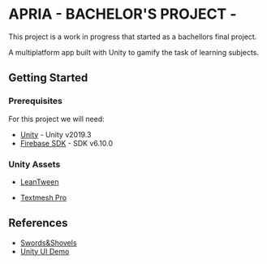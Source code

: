 # APRIA - BACHELOR'S PROJECT -

This project is a work in progress that started as a bachellors final project.

A multiplatform app built with Unity to gamify the task of learning subjects.

## Getting Started

### Prerequisites

For this project we will need:

* [Unity](https://unity.com/) - Unity v2019.3
* [Firebase SDK](https://firebase.google.com/docs/unity/setup) - SDK v6.10.0

### Unity Assets

* [LeanTween](https://assetstore.unity.com/packages/tools/animation/leantween-3595)

* [Textmesh Pro](https://assetstore.unity.com/packages/essentials/beta-projects/textmesh-pro-84126)

## References

* [Swords&Shovels](https://learn.unity.com/project/swords-and-shovels-game-managers-loads-and-the-game-loop?language=en)
* [Unity UI Demo](https://assetstore.unity.com/packages/essentials/unity-samples-ui-25468)

